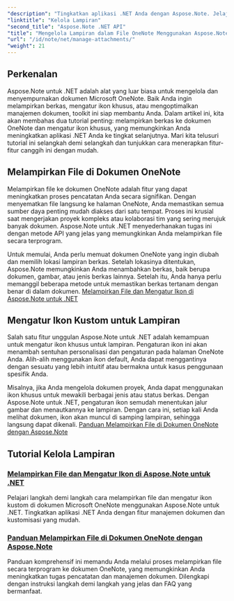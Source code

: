 ```yaml
---
"description": "Tingkatkan aplikasi .NET Anda dengan Aspose.Note. Jelajahi tutorial tentang melampirkan berkas, mengatur ikon, dan mengambil lampiran untuk pengembangan yang lebih baik."
"linktitle": "Kelola Lampiran"
"second_title": "Aspose.Note .NET API"
"title": "Mengelola Lampiran dalam File OneNote Menggunakan Aspose.Note untuk .NET"
"url": "/id/note/net/manage-attachments/"
"weight": 21
---
```


## Perkenalan

Aspose.Note untuk .NET adalah alat yang luar biasa untuk mengelola dan menyempurnakan dokumen Microsoft OneNote. Baik Anda ingin melampirkan berkas, mengatur ikon khusus, atau mengoptimalkan manajemen dokumen, toolkit ini siap membantu Anda. Dalam artikel ini, kita akan membahas dua tutorial penting: melampirkan berkas ke dokumen OneNote dan mengatur ikon khusus, yang memungkinkan Anda meningkatkan aplikasi .NET Anda ke tingkat selanjutnya. Mari kita telusuri tutorial ini selangkah demi selangkah dan tunjukkan cara menerapkan fitur-fitur canggih ini dengan mudah.

## Melampirkan File di Dokumen OneNote  
Melampirkan file ke dokumen OneNote adalah fitur yang dapat meningkatkan proses pencatatan Anda secara signifikan. Dengan menyematkan file langsung ke halaman OneNote, Anda memastikan semua sumber daya penting mudah diakses dari satu tempat. Proses ini krusial saat mengerjakan proyek kompleks atau kolaborasi tim yang sering merujuk banyak dokumen. Aspose.Note untuk .NET menyederhanakan tugas ini dengan metode API yang jelas yang memungkinkan Anda melampirkan file secara terprogram.

Untuk memulai, Anda perlu memuat dokumen OneNote yang ingin diubah dan memilih lokasi lampiran berkas. Setelah lokasinya ditentukan, Aspose.Note memungkinkan Anda menambahkan berkas, baik berupa dokumen, gambar, atau jenis berkas lainnya. Setelah itu, Anda hanya perlu memanggil beberapa metode untuk memastikan berkas tertanam dengan benar di dalam dokumen.
[Melampirkan File dan Mengatur Ikon di Aspose.Note untuk .NET](./attaching-files-setting-icons/)

## Mengatur Ikon Kustom untuk Lampiran  
Salah satu fitur unggulan Aspose.Note untuk .NET adalah kemampuan untuk mengatur ikon khusus untuk lampiran. Pengaturan ikon ini akan menambah sentuhan personalisasi dan pengaturan pada halaman OneNote Anda. Alih-alih menggunakan ikon default, Anda dapat menggantinya dengan sesuatu yang lebih intuitif atau bermakna untuk kasus penggunaan spesifik Anda.

Misalnya, jika Anda mengelola dokumen proyek, Anda dapat menggunakan ikon khusus untuk mewakili berbagai jenis atau status berkas. Dengan Aspose.Note untuk .NET, pengaturan ikon semudah menentukan jalur gambar dan menautkannya ke lampiran. Dengan cara ini, setiap kali Anda melihat dokumen, ikon akan muncul di samping lampiran, sehingga langsung dapat dikenali.
[Panduan Melampirkan File di Dokumen OneNote dengan Aspose.Note](./attach-file-in-one-note-documents/)

## Tutorial Kelola Lampiran
### [Melampirkan File dan Mengatur Ikon di Aspose.Note untuk .NET](./attaching-files-setting-icons/)
Pelajari langkah demi langkah cara melampirkan file dan mengatur ikon kustom di dokumen Microsoft OneNote menggunakan Aspose.Note untuk .NET. Tingkatkan aplikasi .NET Anda dengan fitur manajemen dokumen dan kustomisasi yang mudah.
### [Panduan Melampirkan File di Dokumen OneNote dengan Aspose.Note](./attach-file-in-one-note-documents/)
Panduan komprehensif ini memandu Anda melalui proses melampirkan file secara terprogram ke dokumen OneNote, yang memungkinkan Anda meningkatkan tugas pencatatan dan manajemen dokumen. Dilengkapi dengan instruksi langkah demi langkah yang jelas dan FAQ yang bermanfaat.